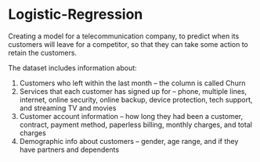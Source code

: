 # Logistic-Regression
Creating a model for a telecommunication company, to predict when its customers will leave for a competitor, so that they can take some action to retain the customers.

The dataset includes information about:

1. Customers who left within the last month – the column is called Churn
2. Services that each customer has signed up for – phone, multiple lines, internet, online security, online backup, device protection, tech support, and streaming TV and movies
3. Customer account information – how long they had been a customer, contract, payment method, paperless billing, monthly charges, and total charges
4. Demographic info about customers – gender, age range, and if they have partners and dependents
